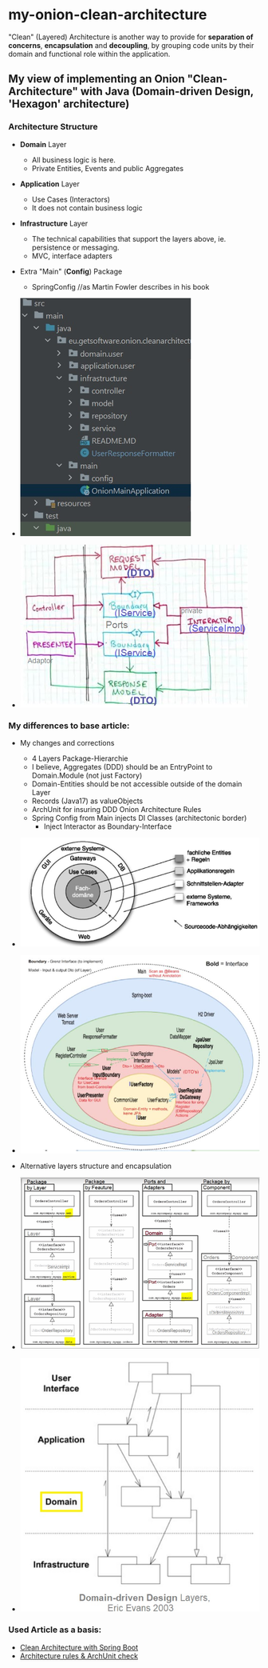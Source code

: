 # my-onion-clean-architecture

"Clean" (Layered) Architecture is another way to provide for <b>separation of concerns</b>, <b>encapsulation</b> and <b>decoupling</b>, by grouping code units by their domain and functional role within the application.

## My view of implementing an Onion "Clean-Architecture" with Java (Domain-driven Design, 'Hexagon' architecture) 

### Architecture Structure
- <b>Domain</b> Layer
  - All business logic is here. 
  - Private Entities, Events and public Aggregates
- <b>Application</b> Layer
  - Use Cases (Interactors)
  - It does not contain business logic 
- <b>Infrastructure</b> Layer
  - The technical capabilities that support the layers above, ie. persistence or messaging.
  - MVC, interface adapters
- Extra "Main" (<b>Config</b>) Package
  - SpringConfig //as Martin Fowler describes in his book

- ![structure](/docs/img/onion0.jpg)
- ![cross the architectonic boundaries](/docs/img/onion1.JPG)

### My differences to base article:
- My changes and corrections
    - 4 Layers Package-Hierarchie
    - I believe, Aggregates (DDD) should be an EntryPoint to Domain.Module (not just Factory)
    - Domain-Entities should be not accessible outside of the domain Layer
    - Records (Java17) as valueObjects
    - ArchUnit for insuring DDD Onion Architecture Rules
    - Spring Config from Main injects DI Classes (architectonic border)
        - Inject Interactor as Boundary-Interface


- ![onion layers](/docs/img/onion3.JPG)
- ![onion layers interactions](/docs/img/onion2.JPG)
- Alternative layers structure and encapsulation
- ![alternative layers encapsulation](/docs/img/onion4.JPG)
- ![DDD layers](/docs/img/ddd_layers.jpg)

### Used Article as a basis:

- [Clean Architecture with Spring Boot](https://www.baeldung.com/spring-boot-clean-architecture)
- [Architecture rules & ArchUnit check](https://www.jvt.me/posts/2022/01/28/spring-boot-onion-architecture/)
